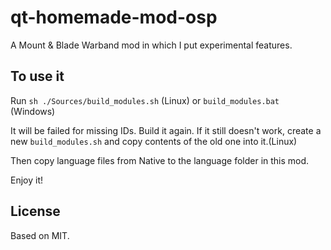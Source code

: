 # qt-homemade-mod-osp

A Mount & Blade Warband mod in which I put experimental features.

## To use it
Run `sh ./Sources/build_modules.sh` (Linux) or
`build_modules.bat` (Windows)

It will be failed for missing IDs. Build it again.
If it still doesn't work, create a new `build_modules.sh` and copy contents of the old one into it.(Linux)

Then copy language files from Native to the language folder in this mod.

Enjoy it!

## License
Based on MIT.
